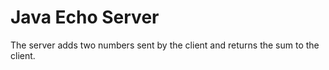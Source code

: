 # Java Echo Server

The server adds two numbers sent by the client and returns the sum to the client.
